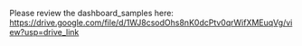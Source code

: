 Please review the dashboard_samples here: https://drive.google.com/file/d/1WJ8csodOhs8nK0dcPtv0qrWifXMEuqVg/view?usp=drive_link 
